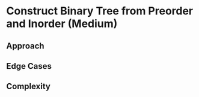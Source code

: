 # Construct Binary Tree from Preorder and Inorder (Medium)

## Approach

## Edge Cases

## Complexity
